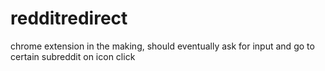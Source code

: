 # redditredirect
chrome extension in the making, should eventually ask for input and go to certain subreddit on icon click
